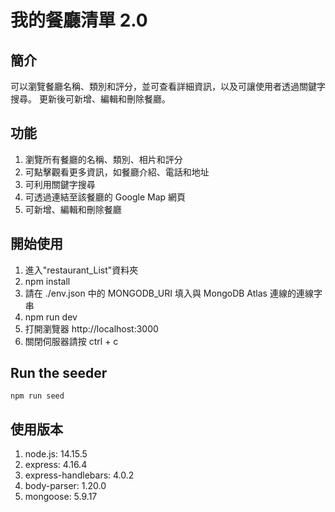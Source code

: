 # 我的餐廳清單 2.0

## 簡介

可以瀏覽餐廳名稱、類別和評分，並可查看詳細資訊，以及可讓使用者透過關鍵字搜尋。
更新後可新增、編輯和刪除餐廳。

## 功能

1. 瀏覽所有餐廳的名稱、類別、相片和評分
2. 可點擊觀看更多資訊，如餐廳介紹、電話和地址
3. 可利用關鍵字搜尋
4. 可透過連結至該餐廳的 Google Map 網頁
5. 可新增、編輯和刪除餐廳

## 開始使用

1. 進入"restaurant_List"資料夾
2. npm install
3. 請在 ./env.json 中的 MONGODB_URI 填入與 MongoDB Atlas 連線的連線字串
4. npm run dev
5. 打開瀏覽器 http://localhost:3000
6. 關閉伺服器請按 ctrl + c

## Run the seeder

```
npm run seed
```

## 使用版本

1. node.js: 14.15.5
2. express: 4.16.4
3. express-handlebars: 4.0.2
4. body-parser: 1.20.0
5. mongoose: 5.9.17
